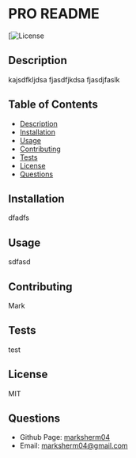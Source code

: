 # PRO README
 
  [![License](https://img.shields.io/badge/MIT-blue.svg)

## Description
kajsdfkljdsa fjasdfjkdsa fjasdjfaslk

  ## Table of Contents
- [Description](https://github.com/marksherm04/professional-readme/blob/main/develop/README.md#description "Description")
- [Installation](https://github.com/marksherm04/professional-readme/blob/main/develop/README.md#installation "Installation")
- [Usage](https://github.com/marksherm04/professional-readme/blob/main/develop/README.md#usage "Usage")
- [Contributing](https://github.com/marksherm04/professional-readme/blob/main/develop/README.md#contributing "Contributing")
- [Tests](https://github.com/marksherm04/professional-readme/blob/main/develop/README.md#tests "Tests")
- [License](https://github.com/marksherm04/professional-readme/blob/main/develop/README.md#license "License")
- [Questions](https://github.com/marksherm04/professional-readme/blob/main/develop/README.md#questions "Questions")

## Installation
dfadfs

## Usage
sdfasd

## Contributing
Mark

## Tests
test

## License
MIT

## Questions

- Github Page: [marksherm04](https://github.com/marksherm04)
- Email: marksherm04@gmail.com

